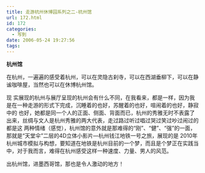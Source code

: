 ```yaml
---
title: 走游杭州休博园系列之二-杭州馆
url: 172.html
id: 172
categories:
  - 写到
date: 2006-05-24 19:27:56
tags:
---
```


**杭州馆**  
  
在杭州，一遍遍的感受着杭州，可以在灵隐古刹寺，可以在西湖垂柳下，可以在静谧咖啡屋，当然也可以在休博杭州馆。  
  
现 实展现的杭州与展厅呈现的杭州会有什么不同，在我看来，都是一样，因为我是在一种走游的形式下完成，沉睡着的也好，苏醒着的也好，喧闹着的也好，静寂中的 也好，她都是同一个人的正面、侧面、背面而已，杭州的秀雅无时不表露了出来，丝绸与文人是杭州秀雅的两大代表，走过路过听过唱过哭过笑过吵过闹过的都是这 两种情绪（感觉），杭州馆的意外就是那难得的“刚”、“健”、“强”的一面，那就是“天堂伞”二层的4D立体小影片—杭州钱江地铁一号之旅，展现的是 2010年杭州城市模拟与构想，要知道在地铁是杭州目前的一个梦，而且是个梦正在实践当中，对于我而言，难得在杭州感受这样一种速度、力量、男人的风范。  
  
出杭州馆，进墨西哥馆，那也是令人激动的地方！
